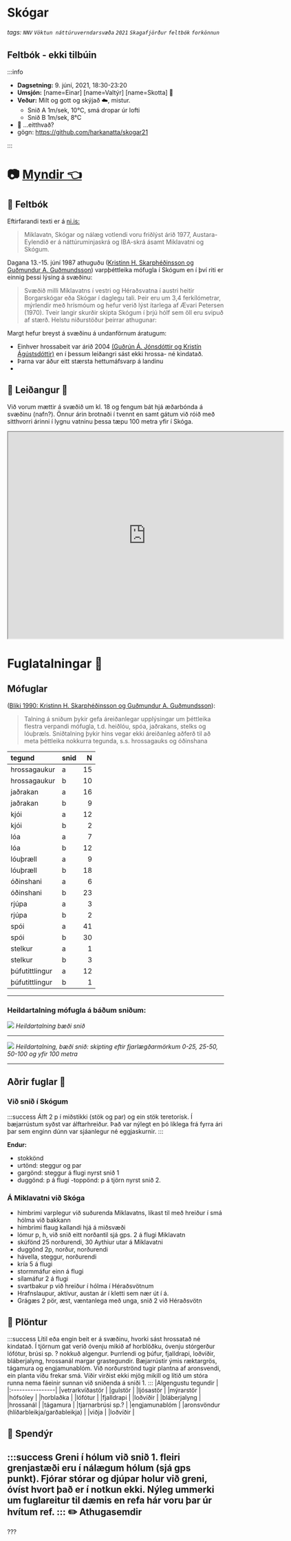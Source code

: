 Skógar
===

###### tags: `NNV` `Vöktun náttúruverndarsvæða` `2021` `Skagafjörður` `feltbók` `forkönnun`

## Feltbók - ekki tilbúin

:::info
- **Dagsetning:** 9. júní, 2021, 18:30-23:20
- **Umsjón:**
[name=Einar]
[name=Valtýr]
[name=Skotta] :poodle:
- **Veður:** Milt og gott og skýjað :cloud:, mistur.
    - Snið A 1m/sek, 10°C, smá dropar úr lofti
    - Snið B 1m/sek, 8°C
- :memo: ...eitthvað?
- gögn: https://github.com/harkanatta/skogar21

:::

# :camera: [Myndir :point_left:](https://hackmd.io/@Valtyr/rkaQCTxiu#/) 


## :notebook:  Feltbók


Eftirfarandi texti er á [ni.is:](https://www.ni.is/greinar/laglendi-skagafjardar)
 > Miklavatn, Skógar og nálæg votlendi voru friðlýst árið 1977, Austara-Eylendið er á náttúruminjaskrá og IBA-skrá ásamt Miklavatni og Skógum.

Dagana 13.-15. júní 1987 athuguðu ([Kristinn H. Skarphéðinsson og Guðmundur A. Guðmundsson](https://utgafa.ni.is/Bliki/Bliki-9.pdf)) varpþéttleika mófugla í Skógum en í því riti er einnig þessi lýsing á svæðinu: 
 >Svæðið milli Miklavatns í vestri og Héraðsvatna í austri heitir Borgarskógar eða Skógar í daglegu tali. Þeir eru um 3,4 ferkílómetrar, mýrlendir með hrísmóum og hefur verið lýst ítarlega af Ævari Petersen (1970). Tveir langir skurðir skipta Skógum í þrjú hólf sem öll eru svipuð af stærð.
Helstu niðurstöður þeirrar athugunar:

Margt hefur breyst á svæðinu á undanförnum áratugum:
- Einhver hrossabeit var árið 2004 [(Guðrún Á. Jónsdóttir og Kristín Ágústsdóttir)](https://www.na.is/images/stories/utgefid/2004/miklav_LOKA_textiallt.pdf) en í þessum leiðangri sást ekki hrossa- né kindatað. 
- Þarna var áður eitt stærsta hettumáfsvarp á landinu 
- 

:running: Leiðangur :rowboat:
---
Við vorum mættir á svæðið um kl. 18 og fengum bát hjá æðarbónda á svæðinu (nafn?). Önnur árin brotnaði í tvennt en samt gátum við róið með sitthvorri árinni í lygnu vatninu þessa tæpu 100 metra yfir í Skóga.

<iframe src="https://www.google.com/maps/d/embed?mid=1PchucQOdEVOTwPFCn5aRqVN6wvPa-ZUF" width="640" height="480"></iframe>


# Fuglatalningar :chicken:

## Mófuglar

 ([Bliki 1990: Kristinn H. Skarphéðinsson og Guðmundur A. Guðmundsson](https://utgafa.ni.is/Bliki/Bliki-9.pdf)):
 > Talning á sniðum þykir gefa áreiðanlegar upplýsingar um þéttleika flestra verpandi mófugla, t.d. heiðlóu, spóa, jaðrakans, stelks og lóuþræls. Sniðtalning þykir hins vegar ekki áreiðanleg aðferð til að meta þéttleika nokkurra tegunda, s.s. hrossagauks og óðinshana


|tegund         |snid |  N|
|:--------------|:----|--:|
|hrossagaukur   |a    | 15|
|hrossagaukur   |b    | 10|
|jaðrakan       |a    | 16|
|jaðrakan       |b    |  9|
|kjói           |a    | 12|
|kjói           |b    |  2|
|lóa            |a    |  7|
|lóa            |b    | 12|
|lóuþræll       |a    |  9|
|lóuþræll       |b    | 18|
|óðinshani      |a    |  6|
|óðinshani      |b    | 23|
|rjúpa          |a    |  3|
|rjúpa          |b    |  2|
|spói           |a    | 41|
|spói           |b    | 30|
|stelkur        |a    |  1|
|stelkur        |b    |  3|
|þúfutittlingur |a    | 12|
|þúfutittlingur |b    |  1|

---

### Heildartalning mófugla á báðum sniðum:

[![](https://i.imgur.com/Re1k2vm.png)](https://i.imgur.com/Re1k2vm.png)
*Heildartalning bæði snið*

---

[![](https://i.imgur.com/6IqlUXn.png)](https://i.imgur.com/6IqlUXn.png)
*Heildartalning, bæði snið: skipting eftir fjarlægðarmörkum 0-25, 25-50, 50-100 og yfir 100 metra*

---

## Aðrir fuglar :penguin: 
### Við snið í Skógum

:::success
Álft 2 p í miðstikki (stök og par) og ein stök teretorísk. Í bæjarrústum syðst var álftarhreiður. Það var nýlegt en þó líklega frá fyrra ári þar sem enginn dúnn var sjáanlegur né eggjaskurnir.
:::

**Endur:**
- stokkönd
- urtönd: steggur og par
- gargönd: steggur á flugi nyrst snið 1
- duggönd: p á flugi
 -toppönd: p á tjörn nyrst snið 2.

### Á Miklavatni við Skóga

- himbrimi varplegur við suðurenda Miklavatns, líkast til með hreiður í smá hólma við bakkann
- himbrimi flaug kallandi hjá á miðsvæði
- lómur p, h, við snið eitt norðantil sjá gps. 2 á flugi Miklavatn
- skúfönd 25 norðurendi, 30 Aythiur utar á Miklavatni
- duggönd 2p, norður,  norðurendi
- hávella, steggur, norðurendi
- kría 5 á flugi
- stormmáfur einn á flugi
- sílamáfur 2 á flugi
- svartbakur p við hreiður í hólma í Héraðsvötnum
- Hrafnslaupur, aktívur, austan ár í kletti sem nær út í á.
- Grágæs 2 pör, æst, væntanlega með unga, snið 2 við Héraðsvötn

:herb: Plöntur
---
:::success
Lítil eða engin beit er á svæðinu, hvorki sást hrossatað né kindatað. Í tjörnum gat verið óvenju mikið af horblöðku, óvenju stórgerður lófótur, brúsi sp. ? nokkuð algengur.  Þurrlendi og þúfur, fjalldrapi, loðvíðir, bláberjalyng, hrossanál margar grastegundir.  Bæjarrústir ýmis ræktargrös, tágamura og engjamunablóm.  Við norðurströnd tugir plantna af aronsvendi, ein planta viðu frekar smá.  Víðir virðist ekki mjög mikill og lítið um stóra runna nema fáeinir sunnan við sniðenda á sniði 1.
:::
|Algengustu tegundir               |
|:----------------|
|vetrarkvíðastör |
|gulstör         |
|ljósastör       |
|mýrarstör       |
|hófsóley        |
|horblaðka       |
|lófótur         |
|fjalldrapi      |
|loðvíðir        |
|bláberjalyng    |
|hrossanál       |
|tágamura        |
|tjarnarbrúsi sp.? |
|engjamunablóm   |
|aronsvöndur (hlíðarbleikja/garðableikja)    |
|viðja            |
|loðvíðir           |



:wolf: Spendýr
---
:::success
Greni í hólum við snið 1. fleiri grenjastæði eru í nálægum hólum (sjá gps punkt). Fjórar stórar og djúpar holur við greni, óvíst hvort það er í notkun ekki. Nýleg ummerki um fuglareitur til dæmis en refa hár voru þar úr hvítum ref.
:::
:pencil2: Athugasemdir
---
???


